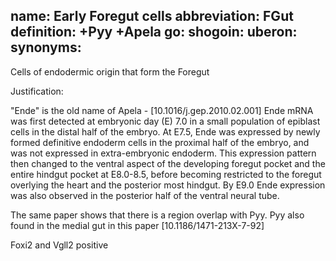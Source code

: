 name: Early Foregut cells
abbreviation: FGut
definition: +Pyy +Apela
go:
shogoin: 
uberon: 
synonyms:
---

Cells of endodermic origin that form the Foregut

Justification:


"Ende" is the old name of Apela - [10.1016/j.gep.2010.02.001]
Ende mRNA was first detected at embryonic day (E) 7.0 in a small population of epiblast cells in the distal half of the embryo. At E7.5, Ende was expressed by newly formed definitive endoderm cells in the proximal half of the embryo, and was not expressed in extra-embryonic endoderm. This expression pattern then changed to the ventral aspect of the developing foregut pocket and the entire hindgut pocket at E8.0-8.5, before becoming restricted to the foregut overlying the heart and the posterior most hindgut. By E9.0 Ende expression was also observed in the posterior half of the ventral neural tube. 

The same paper shows that there is a region overlap with Pyy. Pyy also found in the medial gut in this paper [10.1186/1471-213X-7-92]

Foxi2 and Vgll2 positive

